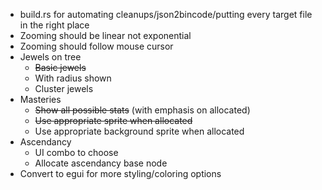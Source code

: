 * build.rs for automating cleanups/json2bincode/putting every target file in the right place
* Zooming should be linear not exponential
* Zooming should follow mouse cursor
* Jewels on tree
	* ~~Basic jewels~~
	* With radius shown
	* Cluster jewels
* Masteries
	* ~~Show all possible stats~~ (with emphasis on allocated)
	* ~~Use appropriate sprite when allocated~~
	* Use appropriate background sprite when allocated
* Ascendancy
	* UI combo to choose
	* Allocate ascendancy base node
* Convert to egui for more styling/coloring options